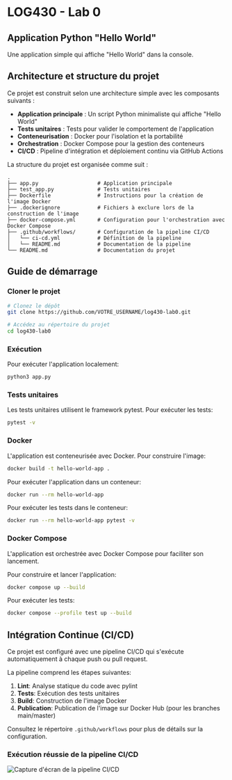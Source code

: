 # LOG430 - Lab 0

## Application Python "Hello World"

Une application simple qui affiche "Hello World" dans la console.

## Architecture et structure du projet

Ce projet est construit selon une architecture simple avec les composants suivants :

- **Application principale** : Un script Python minimaliste qui affiche "Hello World"
- **Tests unitaires** : Tests pour valider le comportement de l'application
- **Conteneurisation** : Docker pour l'isolation et la portabilité 
- **Orchestration** : Docker Compose pour la gestion des conteneurs
- **CI/CD** : Pipeline d'intégration et déploiement continu via GitHub Actions

La structure du projet est organisée comme suit :

```
.
├── app.py                   # Application principale
├── test_app.py              # Tests unitaires
├── Dockerfile               # Instructions pour la création de l'image Docker
├── .dockerignore            # Fichiers à exclure lors de la construction de l'image
├── docker-compose.yml       # Configuration pour l'orchestration avec Docker Compose
├── .github/workflows/       # Configuration de la pipeline CI/CD
│   └── ci-cd.yml            # Définition de la pipeline
│   └── README.md            # Documentation de la pipeline
└── README.md                # Documentation du projet
```

## Guide de démarrage

### Cloner le projet

```bash
# Clonez le dépôt
git clone https://github.com/VOTRE_USERNAME/log430-lab0.git

# Accédez au répertoire du projet
cd log430-lab0
```

### Exécution

Pour exécuter l'application localement:

```bash
python3 app.py
```

### Tests unitaires

Les tests unitaires utilisent le framework pytest. Pour exécuter les tests:

```bash
pytest -v
```

### Docker

L'application est conteneurisée avec Docker. Pour construire l'image:

```bash
docker build -t hello-world-app .
```

Pour exécuter l'application dans un conteneur:

```bash
docker run --rm hello-world-app
```

Pour exécuter les tests dans le conteneur:

```bash
docker run --rm hello-world-app pytest -v
```

### Docker Compose

L'application est orchestrée avec Docker Compose pour faciliter son lancement.

Pour construire et lancer l'application:

```bash
docker compose up --build
```

Pour exécuter les tests:

```bash
docker compose --profile test up --build
```

## Intégration Continue (CI/CD)

Ce projet est configuré avec une pipeline CI/CD qui s'exécute automatiquement à chaque push ou pull request.

La pipeline comprend les étapes suivantes:

1. **Lint**: Analyse statique du code avec pylint
2. **Tests**: Exécution des tests unitaires
3. **Build**: Construction de l'image Docker
4. **Publication**: Publication de l'image sur Docker Hub (pour les branches main/master)

Consultez le répertoire `.github/workflows` pour plus de détails sur la configuration.

### Exécution réussie de la pipeline CI/CD

![Capture d'écran de la pipeline CI/CD](https://github.com/user-attachments/assets/f60d2607-1c55-4c17-83a4-0c92bf87bcc6)